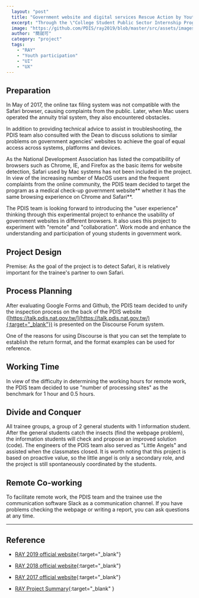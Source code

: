```yaml
---
  layout: "post"
  title: "Government website and digital services Rescue Action by Youth project"
  excerpt: "Through the \"College Student Public Sector Internship Program\", we recruit young students to collaborate and check whether the \"Second and Third-level agencies' Websites of the Executive Yuan\" are compatible with Safari browser."
  image: "https://github.com/PDIS/ray2019/blob/master/src/assets/images/background.png?raw=true"
  author: "簡就可"
  category: "project"
  tags: 
    - "RAY"
    - "Youth participation"
    - "UI"
    - "UX"
---
```


## Preparation

In May of 2017, the online tax filing system was not compatible with the Safari browser, causing complaints from the public. Later, when Mac users operated the annuity trial system, they also encountered obstacles. 

In addition to providing technical advice to assist in troubleshooting, the PDIS team also consulted with the Dean to discuss solutions to similar problems on government agencies' websites to achieve the goal of equal access across systems, platforms and devices. 

As the National Development Association has listed the compatibility of browsers such as Chrome, IE, and Firefox as the basic items for website detection, Safari used by Mac systems has not been included in the project. In view of the increasing number of MacOS users and the frequent complaints from the online community, the PDIS team decided to target the program as a medical check-up government website** whether it has the same browsing experience on Chrome and Safari**. 

The PDIS team is looking forward to introducing the "user experience" thinking through this experimental project to enhance the usability of government websites in different browsers. It also uses this project to experiment with "remote" and "collaboration". Work mode and enhance the understanding and participation of young students in government work. 

## Project Design

Premise: As the goal of the project is to detect Safari, it is relatively important for the trainee's partner to own Safari. 

## Process Planning

After evaluating Google Forms and Github, the PDIS team decided to unify the inspection process on the back of the PDIS website ([https://talk.pdis.nat.gov.tw/](https://talk.pdis.nat.gov.tw/){:target="_blank"}) is presented on the Discourse Forum system. 

One of the reasons for using Discourse is that you can set the template to establish the return format, and the format examples can be used for reference. 

## Working Time

In view of the difficulty in determining the working hours for remote work, the PDIS team decided to use "number of processing sites" as the benchmark for 1 hour and 0.5 hours. 

## Divide and Conquer

All trainee groups, a group of 2 general students with 1 information student. After the general students catch the insects (find the webpage problem), the information students will check and propose an improved solution (code). The engineers of the PDIS team also served as "Little Angels" and assisted when the classmates closed. It is worth noting that this project is based on proactive value, so the little angel is only a secondary role, and the project is still spontaneously coordinated by the students. 

## Remote Co-working

To facilitate remote work, the PDIS team and the trainee use the communication software Slack as a communication channel. If you have problems checking the webpage or writing a report, you can ask questions at any time. 

---

## Reference

- [RAY 2019 official website](https://ray.pdis.nat.gov.tw/){:target="_blank"}

- [RAY 2018 official website](http://ray2018.pdis.tw/){:target="_blank"}

- [RAY 2017 official website](https://ray2017.pdis.nat.gov.tw/){:target="_blank"}

- [RAY Project Summary](https://docs.google.com/document/d/1frpcibmwbz0sjofob6diukm6or3slcpfina6pevcjtk/){:target="_blank" }

